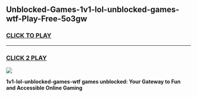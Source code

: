 
## Unblocked-Games-1v1-lol-unblocked-games-wtf-Play-Free-5o3gw
<h3>
<a href="https://premium76.site?title=1v1-lol-unblocked-games-wtf&ref=22A">CLICK TO PLAY</a></h3>
<hr>

<h3>
<a href="https://premium76.site?title=1v1-lol-unblocked-games-wtf&ref=22A">CLICK 2 PLAY</a>
  
</h3>

<a href="https://premium76.site?title=1v1-lol-unblocked-games-wtf&ref=22A"><img src="https://clearcache.store/games.png"></a>


**1v1-lol-unblocked-games-wtf games unblocked: Your Gateway to Fun and Accessible Online Gaming**
